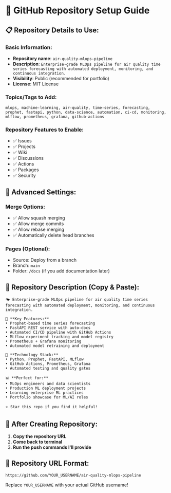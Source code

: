 # 🚀 GitHub Repository Setup Guide

## 📋 **Repository Details to Use:**

### **Basic Information:**
- **Repository name**: `air-quality-mlops-pipeline`
- **Description**: `Enterprise-grade MLOps pipeline for air quality time series forecasting with automated deployment, monitoring, and continuous integration.`
- **Visibility**: Public (recommended for portfolio)
- **License**: MIT License

### **Topics/Tags to Add:**
```
mlops, machine-learning, air-quality, time-series, forecasting, prophet, fastapi, python, data-science, automation, ci-cd, monitoring, mlflow, prometheus, grafana, github-actions
```

### **Repository Features to Enable:**
- ✅ Issues
- ✅ Projects
- ✅ Wiki
- ✅ Discussions
- ✅ Actions
- ✅ Packages
- ✅ Security

## 🔧 **Advanced Settings:**

### **Merge Options:**
- ✅ Allow squash merging
- ✅ Allow merge commits
- ✅ Allow rebase merging
- ✅ Automatically delete head branches

### **Pages (Optional):**
- Source: Deploy from a branch
- Branch: `main`
- Folder: `/docs` (if you add documentation later)

## 📝 **Repository Description (Copy & Paste):**

```
🌤️ Enterprise-grade MLOps pipeline for air quality time series forecasting with automated deployment, monitoring, and continuous integration.

🚀 **Key Features:**
• Prophet-based time series forecasting
• FastAPI REST service with auto-docs
• Automated CI/CD pipeline with GitHub Actions
• MLflow experiment tracking and model registry
• Prometheus + Grafana monitoring
• Automated model retraining and deployment

🔧 **Technology Stack:**
• Python, Prophet, FastAPI, MLflow
• GitHub Actions, Prometheus, Grafana
• Automated testing and quality gates

📊 **Perfect for:**
• MLOps engineers and data scientists
• Production ML deployment projects
• Learning enterprise ML practices
• Portfolio showcase for ML/AI roles

⭐ Star this repo if you find it helpful!
```

## 🎯 **After Creating Repository:**

1. **Copy the repository URL**
2. **Come back to terminal**
3. **Run the push commands I'll provide**

## 🔗 **Repository URL Format:**
```
https://github.com/YOUR_USERNAME/air-quality-mlops-pipeline
```

Replace `YOUR_USERNAME` with your actual GitHub username! 